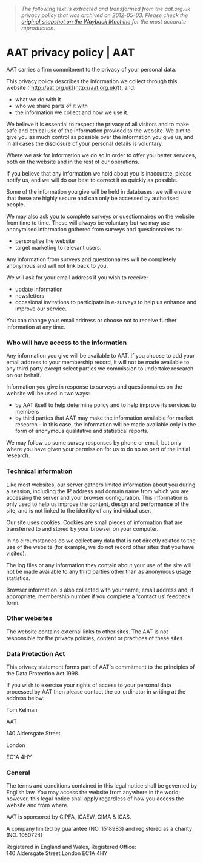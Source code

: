 > *The following text is extracted and transformed from the aat.org.uk privacy policy that was archived on 2012-05-03. Please check the [original snapshot on the Wayback Machine](https://web.archive.org/web/20120503044403id_/http%3A//www.aat.org.uk/get-myaat/privacy-policy) for the most accurate reproduction.*

# AAT privacy policy | AAT

AAT carries a firm commitment to the privacy of your personal data.

This privacy policy describes the information we collect through this website ([http://aat.org.uk](http://aat.org.uk/)), and:

  * what we do with it
  * who we share parts of it with
  * the information we collect and how we use it.



We believe it is essential to respect the privacy of all visitors and to make safe and ethical use of the information provided to the website. We aim to give you as much control as possible over the information you give us, and in all cases the disclosure of your personal details is voluntary.

Where we ask for information we do so in order to offer you better services, both on the website and in the rest of our operations.

If you believe that any information we hold about you is inaccurate, please notify us, and we will do our best to correct it as quickly as possible.

Some of the information you give will be held in databases: we will ensure that these are highly secure and can only be accessed by authorised people.

We may also ask you to complete surveys or questionnaires on the website from time to time. These will always be voluntary but we may use anonymised information gathered from surveys and questionnaires to:

  * personalise the website
  * target marketing to relevant users.



Any information from surveys and questionnaires will be completely anonymous and will not link back to you.

We will ask for your email address if you wish to receive:

  * update information
  * newsletters
  * occasional invitations to participate in e-surveys to help us enhance and improve our service.



You can change your email address or choose not to receive further information at any time.

###  Who will have access to the information

Any information you give will be available to AAT. If you choose to add your email address to your membership record, it will not be made available to any third party except select parties we commission to undertake research on our behalf.

Information you give in response to surveys and questionnaires on the website will be used in two ways:

  * by AAT itself to help determine policy and to help improve its services to members
  * by third parties that AAT may make the information available for market research - in this case, the information will be made available only in the form of anonymous qualitative and statistical reports.



We may follow up some survey responses by phone or email, but only where you have given your permission for us to do so as part of the initial research.

###  Technical information

Like most websites, our server gathers limited information about you during a session, including the IP address and domain name from which you are accessing the server and your browser configuration. This information is only used to help us improve the content, design and performance of the site, and is not linked to the identity of any individual user.

Our site uses cookies. Cookies are small pieces of information that are transferred to and stored by your browser on your computer.

In no circumstances do we collect any data that is not directly related to the use of the website (for example, we do not record other sites that you have visited).

The log files or any information they contain about your use of the site will not be made available to any third parties other than as anonymous usage statistics.

Browser information is also collected with your name, email address and, if appropriate, membership number if you complete a 'contact us' feedback form.

###  Other websites

The website contains external links to other sites. The AAT is not responsible for the privacy policies, content or practices of these sites.

###  Data Protection Act

This privacy statement forms part of AAT's commitment to the principles of the Data Protection Act 1998.

If you wish to exercise your rights of access to your personal data processed by AAT then please contact the co-ordinator in writing at the address below:

Tom Kelman

AAT

140 Aldersgate Street

London

EC1A 4HY

###  General

The terms and conditions contained in this legal notice shall be governed by English law. You may access the website from anywhere in the world; however, this legal notice shall apply regardless of how you access the website and from where.

AAT is sponsored by CIPFA, ICAEW, CIMA & ICAS.

A company limited by guarantee (NO. 1518983) and registered as a charity (NO. 1050724)

Registered in England and Wales, Registered Office:  
140 Aldersgate Street London EC1A 4HY
